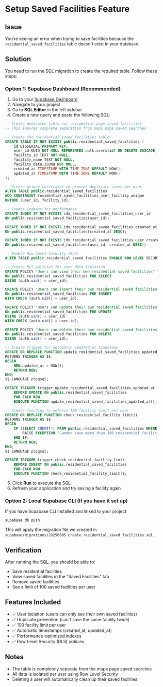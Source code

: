 # Setup Saved Facilities Feature

## Issue
You're seeing an error when trying to save facilities because the `residential_saved_facilities` table doesn't exist in your database.

## Solution
You need to run the SQL migration to create the required table. Follow these steps:

### Option 1: Supabase Dashboard (Recommended)
1. Go to your [Supabase Dashboard](https://supabase.com/dashboard)
2. Navigate to your project
3. Go to **SQL Editor** in the left sidebar
4. Create a new query and paste the following SQL:

```sql
-- Create dedicated table for residential page saved facilities
-- This ensures complete separation from maps page saved searches

-- Create the residential_saved_facilities table
CREATE TABLE IF NOT EXISTS public.residential_saved_facilities (
    id BIGSERIAL PRIMARY KEY,
    user_id UUID NOT NULL REFERENCES auth.users(id) ON DELETE CASCADE,
    facility_id TEXT NOT NULL,
    facility_name TEXT NOT NULL,
    facility_data JSONB NOT NULL,
    created_at TIMESTAMP WITH TIME ZONE DEFAULT NOW(),
    updated_at TIMESTAMP WITH TIME ZONE DEFAULT NOW()
);

-- Create unique constraint to prevent duplicate saves per user
ALTER TABLE public.residential_saved_facilities 
ADD CONSTRAINT residential_saved_facilities_user_facility_unique 
UNIQUE (user_id, facility_id);

-- Create indexes for performance
CREATE INDEX IF NOT EXISTS idx_residential_saved_facilities_user_id 
ON public.residential_saved_facilities(user_id);

CREATE INDEX IF NOT EXISTS idx_residential_saved_facilities_created_at 
ON public.residential_saved_facilities(created_at DESC);

CREATE INDEX IF NOT EXISTS idx_residential_saved_facilities_user_created 
ON public.residential_saved_facilities(user_id, created_at DESC);

-- Enable Row Level Security (RLS)
ALTER TABLE public.residential_saved_facilities ENABLE ROW LEVEL SECURITY;

-- Create RLS policies for user data isolation
CREATE POLICY "Users can view their own residential saved facilities" 
ON public.residential_saved_facilities FOR SELECT 
USING (auth.uid() = user_id);

CREATE POLICY "Users can insert their own residential saved facilities" 
ON public.residential_saved_facilities FOR INSERT 
WITH CHECK (auth.uid() = user_id);

CREATE POLICY "Users can update their own residential saved facilities" 
ON public.residential_saved_facilities FOR UPDATE 
USING (auth.uid() = user_id) 
WITH CHECK (auth.uid() = user_id);

CREATE POLICY "Users can delete their own residential saved facilities" 
ON public.residential_saved_facilities FOR DELETE 
USING (auth.uid() = user_id);

-- Create trigger for automatic updated_at timestamp
CREATE OR REPLACE FUNCTION update_residential_saved_facilities_updated_at()
RETURNS TRIGGER AS $$
BEGIN
    NEW.updated_at = NOW();
    RETURN NEW;
END;
$$ LANGUAGE plpgsql;

CREATE TRIGGER trigger_update_residential_saved_facilities_updated_at
    BEFORE UPDATE ON public.residential_saved_facilities
    FOR EACH ROW
    EXECUTE FUNCTION update_residential_saved_facilities_updated_at();

-- Create function to enforce 100 facility limit per user
CREATE OR REPLACE FUNCTION check_residential_facility_limit()
RETURNS TRIGGER AS $$
BEGIN
    IF (SELECT COUNT(*) FROM public.residential_saved_facilities WHERE user_id = NEW.user_id) >= 100 THEN
        RAISE EXCEPTION 'Cannot save more than 100 residential facilities per user';
    END IF;
    RETURN NEW;
END;
$$ LANGUAGE plpgsql;

CREATE TRIGGER trigger_check_residential_facility_limit
    BEFORE INSERT ON public.residential_saved_facilities
    FOR EACH ROW
    EXECUTE FUNCTION check_residential_facility_limit();
```

5. Click **Run** to execute the SQL
6. Refresh your application and try saving a facility again

### Option 2: Local Supabase CLI (If you have it set up)
If you have Supabase CLI installed and linked to your project:

```bash
supabase db push
```

This will apply the migration file we created in `supabase/migrations/20250605_create_residential_saved_facilities.sql`.

## Verification
After running the SQL, you should be able to:
- Save residential facilities
- View saved facilities in the "Saved Facilities" tab
- Remove saved facilities
- See a limit of 100 saved facilities per user

## Features Included
- ✅ User isolation (users can only see their own saved facilities)
- ✅ Duplicate prevention (can't save the same facility twice)
- ✅ 100 facility limit per user
- ✅ Automatic timestamps (created_at, updated_at)
- ✅ Performance-optimized indexes
- ✅ Row Level Security (RLS) policies

## Notes
- The table is completely separate from the maps page saved searches
- All data is isolated per user using Row Level Security
- Deleting a user will automatically clean up their saved facilities 